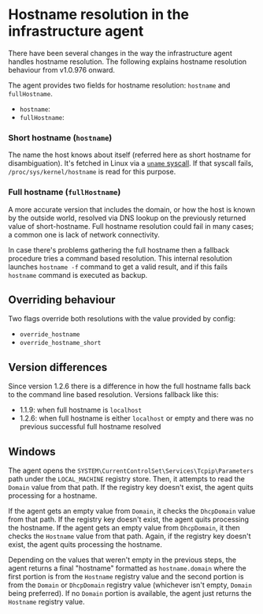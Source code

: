 # Hostname resolution in the infrastructure agent

There have been several changes in the way the infrastructure agent handles hostname resolution. The following explains hostname resolution behaviour from v1.0.976 onward.

The agent provides two fields for hostname resolution: `hostname` and `fullHostname`.
- `hostname`: 
- `fullHostname`: 

### Short hostname (`hostname`)

The name the host knows about itself (referred here as short hostname for disambiguation). It's fetched in Linux via a [`uname` syscall](http://man7.org/linux/man-pages/man2/uname.2.html). If that syscall fails, `/proc/sys/kernel/hostname` is read for this purpose.

### Full hostname (`fullHostname`)

A more accurate version that includes the domain, or how the host is known by the outside world, resolved via DNS lookup on the previously returned value of short-hostname. Full hostname resolution could fail in many cases; a common one is lack of network connectivity.

In case there's problems gathering the full hostname then a fallback procedure tries a command based resolution. This internal resolution launches `hostname -f` command to get a valid result, and if this fails `hostname` command is executed as backup.

## Overriding behaviour

Two flags override both resolutions with the value provided by config:
- `override_hostname`
- `override_hostname_short`

## Version differences

Since version 1.2.6 there is a difference in how the full hostname falls back to the command line based resolution. Versions fallback like this:

- 1.1.9: when full hostname is `localhost`
- 1.2.6: when full hostname is either `localhost` or empty and there was no previous successful full hostname resolved

## Windows

The agent opens the `SYSTEM\CurrentControlSet\Services\Tcpip\Parameters` path under the `LOCAL_MACHINE` registry store. Then, it attempts to read the `Domain` value from that path. If the registry key doesn't exist, the agent quits processing for a hostname.

If the agent gets an empty value from `Domain`, it checks the `DhcpDomain` value from that path. If the registry key doesn't exist, the agent quits processing the hostname. If the agent gets an empty value from `DhcpDomain`, it then checks the `Hostname` value from that path. Again, if the registry key doesn't exist, the agent quits processing the hostname.

Depending on the values that weren't empty in the previous steps, the agent returns a final "hostname" formatted as `hostname.domain` where the first portion is from the `Hostname` registry value and the second portion is from the `Domain` or `DhcpDomain` registry value (whichever isn't empty, `Domain` being preferred). If no `Domain` portion is available, the agent just returns the `Hostname` registry value.
